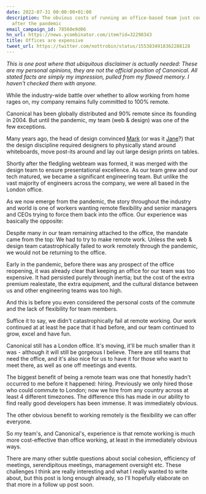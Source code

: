 ```yaml
---
date: 2022-07-31 00:00:00+01:00
description: The obvious costs of running an office-based team just couldn't be justified
  after the pandemic
email_campaign_id: 78560e9d06
hn_url: https://news.ycombinator.com/item?id=32298343
title: Offices are expensive
tweet_url: https://twitter.com/nottrobin/status/1553834918362288128
---
```


*This is one post where that ubiquitous disclaimer is actually needed: These are my personal opinions, they are not the official position of Canonical. All stated facts are simply my impression, pulled from my flawed memory. I haven't checked them with anyone.*

While the industry-wide battle over whether to allow working from home rages on, my company remains fully committed to 100% remote.

Canonical has been globally distributed and 90% remote since its founding in 2004. But until the pandemic, my team (web & design) was one of the few exceptions.

Many years ago, the head of design convinced [Mark](https://en.m.wikipedia.org/wiki/Mark_Shuttleworth) (or was it [Jane](https://en.m.wikipedia.org/wiki/Jane_Silber)?) that the design discipline required designers to physically stand around whiteboards, move post-its around and lay out large design prints on tables.

Shortly after the fledgling webteam was formed, it was merged with the design team to ensure presentational excellence. As our team grew and our tech matured, we became a significant engineering team. But unlike the vast majority of engineers across the company, we were all based in the London office.

As we now emerge from the pandemic, the story throughout the industry and world is one of workers wanting remote flexibility and senior managers and CEOs trying to force them back into the office. Our experience was basically the opposite:

Despite many in our team remaining attached to the office, the mandate came from the top: We had to try to make remote work. Unless the web & design team catastrophically failed to work remotely through the pandemic, we would not be returning to the office.

Early in the pandemic, before there was any prospect of the office reopening, it was already clear that keeping an office for our team was too expensive. It had persisted purely through inertia; but the cost of the extra premium realestate, the extra equipment, and the cultural distance between us and other engineering teams was too high.

And this is before you even considered the personal costs of the commute and the lack of flexibility for team members.

Suffice it to say, we didn't catastrophically fail at remote working. Our work continued at at least he pace that it had before, and our team continued to grow, excel and have fun.

Canonical still has a London office. It's moving, it'll be much smaller than it was - although it will still be gorgeous I believe. There are still teams that need the office, and it's also nice for us to have it for those who want to meet there, as well as one off meetings and events.

The biggest benefit of being a remote team was one that honestly hadn't occurred to me before it happened: hiring. Previously we only hired those who could commute to London; now we hire from any country across at least 4 different timezones. The difference this has made in our ability to find really good developers has been immense. It was immediately obvious.

The other obvious benefit to working remotely is the flexibility we can offer everyone.

So my team's, and Canonical's, experience is that remote working is much more cost-effective than office working, at least in the immediately obvious ways.

There are many other subtle questions about social cohesion, efficiency of meetings, serendipitous meetings, management oversight etc. These challenges I think are really interesting and what I really wanted to write about, but this post is long enough already, so I'll hopefully elaborate on that more in a follow up post soon.